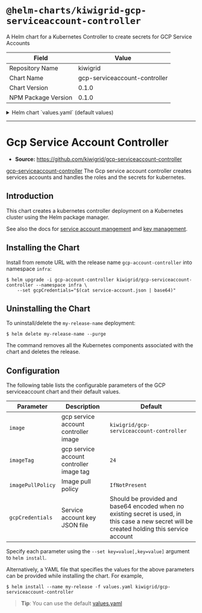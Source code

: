 # `@helm-charts/kiwigrid-gcp-serviceaccount-controller`

A Helm chart for a Kubernetes Controller to create secrets for GCP Service Accounts

| Field               | Value                         |
| ------------------- | ----------------------------- |
| Repository Name     | kiwigrid                      |
| Chart Name          | gcp-serviceaccount-controller |
| Chart Version       | 0.1.0                         |
| NPM Package Version | 0.1.0                         |

<details>

<summary>Helm chart `values.yaml` (default values)</summary>

```yaml
replicaCount: 1

image:
  repository: kiwigrid/gcp-serviceaccount-controller
  tag: 24
  pullPolicy: IfNotPresent

nameOverride: ''
fullnameOverride: ''

gcpCredentials: ''
service:
  type: ClusterIP
  port: 80

resources: {}
#  limits:
#    cpu: 100m
#    memory: 30Mi
#  requests:
#    cpu: 100m
#    memory: 20Mi

nodeSelector: {}

tolerations: []

affinity: {}
```

</details>

---

# Gcp Service Account Controller

- **Source:** https://github.com/kiwigrid/gcp-serviceaccount-controller

[gcp-serviceaccount-controller](https://github.com/kiwigrid/gcp-serviceaccount-controller) The Gcp service account controller creates services accounts and handles the roles and the secrets for kubernetes.

## Introduction

This chart creates a kubernetes controller deployment on a Kubernetes cluster using the Helm package manager.

See also the docs for [service account mangement](https://cloud.google.com/iam/docs/creating-managing-service-accounts)
and [key management](https://cloud.google.com/iam/docs/creating-managing-service-account-keys).

## Installing the Chart

Install from remote URL with the release name `gcp-account-controller` into namespace `infra`:

```console
$ helm upgrade -i gcp-account-controller kiwigrid/gcp-serviceaccount-controller --namespace infra \
    --set gcpCredentials="$(cat service-account.json | base64)"
```

## Uninstalling the Chart

To uninstall/delete the `my-release-name` deployment:

```console
$ helm delete my-release-name --purge
```

The command removes all the Kubernetes components associated with the chart and deletes the release.

## Configuration

The following table lists the configurable parameters of the GCP serviceaccount chart and their default values.

| Parameter         | Description                              | Default                                                                                                                                       |
| ----------------- | ---------------------------------------- | --------------------------------------------------------------------------------------------------------------------------------------------- |
| `image`           | gcp service account controller image     | `kiwigrid/gcp-serviceaccount-controller`                                                                                                      |
| `imageTag`        | gcp service account controller image tag | `24`                                                                                                                                          |
| `imagePullPolicy` | Image pull policy                        | `IfNotPresent`                                                                                                                                |
| `gcpCredentials`  | Service account key JSON file            | Should be provided and base64 encoded when no existing secret is used, in this case a new secret will be created holding this service account |

Specify each parameter using the `--set key=value[,key=value]` argument to `helm install`.

Alternatively, a YAML file that specifies the values for the above parameters can be provided while installing the chart. For example,

```console
$ helm install --name my-release -f values.yaml kiwigrid/gcp-serviceaccount-controller
```

> **Tip**: You can use the default [values.yaml](values.yaml)
